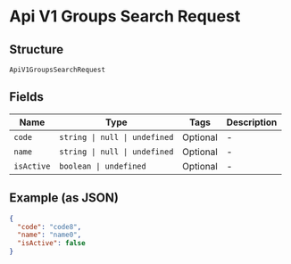 
# Api V1 Groups Search Request

## Structure

`ApiV1GroupsSearchRequest`

## Fields

| Name | Type | Tags | Description |
|  --- | --- | --- | --- |
| `code` | `string \| null \| undefined` | Optional | - |
| `name` | `string \| null \| undefined` | Optional | - |
| `isActive` | `boolean \| undefined` | Optional | - |

## Example (as JSON)

```json
{
  "code": "code8",
  "name": "name0",
  "isActive": false
}
```

